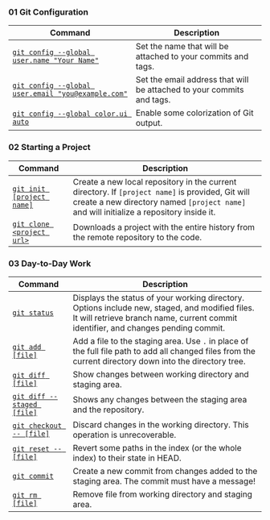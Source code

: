 ### 01 Git Configuration

| Command                                                 | Description                                                           |
| ------------------------------------------------------- | --------------------------------------------------------------------- |
| [`git config --global user.name "Your Name"`](#)        | Set the name that will be attached to your commits and tags.          |
| [`git config --global user.email "you@example.com"`](#) | Set the email address that will be attached to your commits and tags. |
| [`git config --global color.ui auto`](#)                | Enable some colorization of Git output.                               |

### 02 Starting a Project

| Command                        | Description                                                                                                                                                                                 |
| ------------------------------ | ------------------------------------------------------------------------------------------------------------------------------------------------------------------------------------------- |
| [`git init [project name]`](#) | Create a new local repository in the current directory. If `[project name]` is provided, Git will create a new directory named `[project name]` and will initialize a repository inside it. |
| [`git clone <project url>`](#) | Downloads a project with the entire history from the remote repository to the code.                                                                                                         |

### 03 Day-to-Day Work

| Command                         | Description                                                                                                                                                                          |
| ------------------------------- | ------------------------------------------------------------------------------------------------------------------------------------------------------------------------------------ |
| [`git status`](#)               | Displays the status of your working directory. Options include new, staged, and modified files. It will retrieve branch name, current commit identifier, and changes pending commit. |
| [`git add [file]`](#)           | Add a file to the staging area. Use `.` in place of the full file path to add all changed files from the current directory down into the directory tree.                             |
| [`git diff [file]`](#)          | Show changes between working directory and staging area.                                                                                                                             |
| [`git diff --staged [file]`](#) | Shows any changes between the staging area and the repository.                                                                                                                       |
| [`git checkout -- [file]`](#)   | Discard changes in the working directory. This operation is unrecoverable.                                                                                                           |
| [`git reset -- [file]`](#)      | Revert some paths in the index (or the whole index) to their state in HEAD.                                                                                                          |
| [`git commit`](#)               | Create a new commit from changes added to the staging area. The commit must have a message!                                                                                          |
| [`git rm [file]`](#)            | Remove file from working directory and staging area.                                                                                                                                 |
